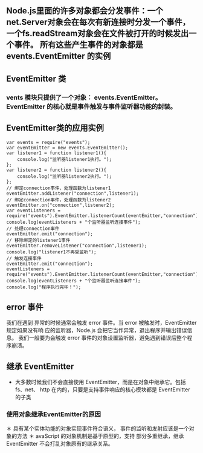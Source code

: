 ## Node.js里面的许多对象都会分发事件：一个net.Server对象会在每次有新连接时分发一个事件， 一个fs.readStream对象会在文件被打开的时候发出一个事件。 所有这些产生事件的对象都是 events.EventEmitter 的实例
## EventEmitter 类
### vents 模块只提供了一个对象： events.EventEmitter。EventEmitter 的核心就是事件触发与事件监听器功能的封装。
## EventEmitter类的应用实例
```javscript
var events = require("events");
var eventEmitter = new events.EventEmitter();
var listener1 = function listener1(){
	console.log("监听器listener1执行。");
};
var listener2 = function listener2(){
	console.log("监听器listener2执行。");
};
// 绑定connection事件，处理函数为listener1
eventEmitter.addListener("connection",listener1);
// 绑定connection事件，处理函数为listener2
eventEmitter.on("connection",listener2);
var eventListeners = require("events").EventEmitter.listenerCount(eventEmitter,"connection");
console.log(eventListeners + "个监听器监听连接事件");
// 处理connection事件
eventEmitter.emit("connection");
// 移除绑定的listener1事件
eventEmitter.removeListener("connection",listener1);
console.log("listener1不再受监听");
// 触发连接事件
eventEmitter.emit("connection");
eventListeners = require("events").EventEmitter.listenerCount(eventEmitter,"connection");
console.log(eventListeners + "个监听器监听连接事件");
console.log("程序执行完毕！");
```

## error 事件
我们在遇到 异常的时候通常会触发 error 事件。当 error 被触发时，EventEmitter 规定如果没有响 应的监听器，Node.js 会把它当作异常，退出程序并输出错误信息。
我们一般要为会触发 error 事件的对象设置监听器，避免遇到错误后整个程序崩溃。
## 继承 EventEmitter
* 大多数时候我们不会直接使用 EventEmitter，而是在对象中继承它。包括 fs、net、 http 在内的，只要是支持事件响应的核心模块都是 EventEmitter 的子类
### 使用对象继承EventEmitter的原因
＊ 具有某个实体功能的对象实现事件符合语义， 事件的监听和发射应该是一个对象的方法
＊ avaScript 的对象机制是基于原型的，支持 部分多重继承，继承 EventEmitter 不会打乱对象原有的继承关系。

